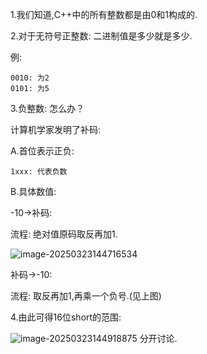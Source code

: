 1.我们知道,C++中的所有整数都是由0和1构成的.

2.对于无符号正整数: 二进制值是多少就是多少.

例:

```
0010: 为2
0101: 为5
```

3.负整数: 怎么办？

计算机学家发明了补码:

A.首位表示正负: 

```
1xxx: 代表负数
```

B.具体数值: 

-10&rarr;补码:

流程: 绝对值原码取反再加1.

![image-20250323144716534](C:\Users\29397\AppData\Roaming\Typora\typora-user-images\image-20250323144716534.png)



补码&rarr;-10:

流程: 取反再加1,再乘一个负号.(见上图)

4.由此可得16位short的范围:

![image-20250323144918875](C:\Users\29397\AppData\Roaming\Typora\typora-user-images\image-20250323144918875.png)
分开讨论.

